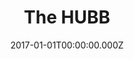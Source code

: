 ---
title: The HUBB
metaDescription:
date: 2017-01-01T00:00:00.000Z
summary: Internal company site used for employee training courses, event management, and professional development.
link: 
buttonText: 
image: /static/img/projects/bluebeam/hubb.png
tags:
  - Cornerstone LMS
  - HTML
  - CSS
---